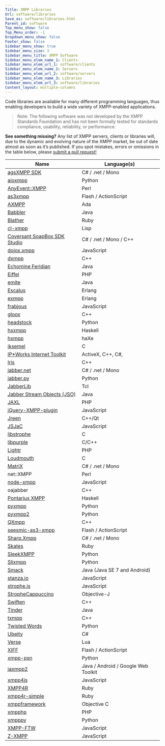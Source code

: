```yaml
---
Title: XMPP Libraries
Url: software/libraries
Save_as: software/libraries.html
Parent_id: software
Top_menu_show: false
Top_Menu_order: -1
Dropdown_menu_show: false
Footer_show: false
Sidebar_menu_show: true
Sidebar_menu_size: 3
Sidebar_menu_title: XMPP Software
Sidebar_menu_elem_name_1: Clients
Sidebar_menu_elem_url_1: software/clients
Sidebar_menu_elem_name_2: Servers
Sidebar_menu_elem_url_2: software/servers
Sidebar_menu_elem_name_3: Libraries
Sidebar_menu_elem_url_3: software/libraries
Content_layout: multiple-columns
---
```


Code libraries are available for many different programming languages, thus enabling developers to build a wide variety of XMPP-enabled applications.

> Note: The following software was not developed by the XMPP Standards Foundation and has not been formally tested for standards compliance, usability, reliability, or performance.

__See something missing?__ Any list of XMPP servers, clients or libraries will, due to the dynamic and evolving nature of the XMPP market, be out of date almost as soon as it’s published. If you spot mistakes, errors or omissions in the table below, please [submit a pull request!](https://github.com/xsf/xmpp.org)

| Name                                                                      | Language(s)                         |
|---------------------------------------------------------------------------|-------------------------------------|
| [agsXMPP SDK](http://ag-software.net)                                     | C# / .net / Mono                    |
| [aioxmpp](https://github.com/horazont/aioxmpp)                            | Python                              |
| [AnyEvent::XMPP](http://ta-sa.org)                                        | Perl                                |
| [as3xmpp](https://github.com/lyokato/as3xmppclient)                       | Flash / ActionScript                |
| [AXMPP](http://orge.ada-ru.org)                                           | Ada                                 |
| [Babbler](http://babbler-xmpp.blogspot.de)                                | Java                                |
| [Blather](http://adhearsion.com)                                          | Ruby                                |
| [cl-xmpp](http://common-lisp.net)                                         | Lisp                                |
| [Coversant SoapBox SDK Studio](http://coversant.com)                      | C# / .net / Mono / C++              |
| [dojox.xmpp](https://github.com/dojo/dojox)                               | JavaScript                          |
| [dxmpp](https://github.com/stefandxm/dxmpp)                               | C++                                 |
| [Echomine Feridian](https://github.com/jdevelop/feridian)                 | Java                                |
| [Eiffel](https://www.eiffel.org/resources/libraries/eiffel-xmpp)          | PHP                                 |
| [emite](https://github.com/EmiteGWT/emite)                                | Java                                |
| [Escalus](https://github.com/esl/escalus)                                 | Erlang                              |
| [exmpp](http://exmpp.org)                                                 | Erlang                              |
| [frabjous](https://github.com/theozaurus/frabjous)                        | JavaScript                          |
| [gloox](http://camaya.net)                                                | C++                                 |
| [headstock](https://github.com/Lawouach/headstock)                        | Python                              |
| [hsxmpp](http://חנוך.se)                                                  | Haskell                             |
| [hxmpp](http://hxmpp.disktree.net)                                        | haXe                                |
| [iksemel](http://code.google.com/p/iksemel)                               | C                                   |
| [IP*Works Internet Toolkit](https://www.nsoftware.com/ipworks/)           | ActiveX, C++, C#,                   |
| [Iris](https://github.com/psi-im/iris)                                    | C++                                 |
| [jabber.net](https://code.google.com/archive/p/jabber-net/)               | C# / .net / Mono                    |
| [jabber.py](http://jabberpy.sourceforge.net/)                             | Python                              |
| [JabberLib](http://coccinella.im)                                         | Tcl                                 |
| [Jabber Stream Objects (JSO)](https://java.net/projects/jso)              | Java                                |
| [JAXL](https://github.com/jaxl/JAXL)                                      | PHP                                 |
| [jQuery-XMPP-plugin](https://github.com/maxpowel/jQuery-XMPP-plugin)      | JavaScript                          |
| [Jreen](http://qutim.org)                                                 | C++/Qt                              |
| [JSJaC](https://github.com/sstrigler/JSJaC)                               | JavaScript                          |
| [libstrophe](http://strophe.im)                                           | C                                   |
| [libpurple](https://developer.pidgin.im/wiki/WhatIsLibpurple)             | C/C++                               |
| [Lightr](https://github.com/myYearbook/lightr)                            | PHP                                 |
| [Loudmouth](https://github.com/mcabber/loudmouth)                         | C                                   |
| [MatriX](http://ag-software.net)                                          | C# / .net / Mono                    |
| net::XMPP                                                                 | Perl                                |
| [node-xmpp](http://node-xmpp.org)                                         | JavaScript                          |
| oajabber                                                                  | C++                                 |
| [Pontarius XMPP](https://github.com/pontarius/pontarius-xmpp/)            | Haskell                             |
| [pyxmpp](http://pyxmpp.jajcus.net/pyxmpp.html)                            | Python                              |
| [pyxmpp2](https://github.com/Jajcus/pyxmpp2)                              | Python                              |
| [QXmpp](www.qxmpp.org)                                                    | C++                                 |
| [seesmic-as3-xmpp](https://code.google.com/archive/p/seesmic-as3-xmpp)    | Flash / ActionScript                |
| [Sharp.Xmpp](https://github.com/pgstath/Sharp.Xmpp)                       | C# / .net / Mono                    |
| [Skates](https://github.com/julien51/skates)                              | Ruby                                |
| [SleekXMPP](https://github.com/fritzy/SleekXMPP)                          | Python                              |
| [Slixmpp](https://dev.louiz.org/projects/slixmpp)                         | Python                              |
| [Smack](http://www.igniterealtime.org/projects/smack)                     | Java (Java SE 7 and Android)        |
| [stanza.io](https://github.com/otalk/stanza.io)                           | JavaScript                          |
| [strophe.js](http://strophe.im/strophejs)                                 | JavaScript                          |
| [StropheCappuccino](https://github.com/ArchipelProject/StropheCappuccino) | Objective-J                         |
| [Swiften](http://swift.im)                                                | C++                                 |
| [Tinder](http://www.igniterealtime.org/projects/tinder)                   | Java                                |
| [txmpp](https://github.com/rpavlik/txmpp)                                 | C++                                 |
| [Twisted Words](http://twistedmatrix.com)                                 | Python                              |
| [Ubeity](https://github.com/ubiety/xmpp)                                  | C#                                  |
| [Verse](http://www.matthewwild.co.uk/projects/verse/home)                 | Lua                                 |
| [XIFF](http://igniterealtime.org)                                         | Flash / ActionScript                |
| [xmpp-psn](http://code.google.com)                                        | Python                              |
| [jaxmpp2](https://projects.tigase.org/projects/jaxmpp2)                   | Java / Android / Google Web Toolkit |
| [xmpp4js](http://xmpp4js.sourceforge.net/)                                | JavaScript                          |
| [XMPP4R](https://xmpp4r.github.io/)                                       | Ruby                                |
| [xmpp4r-simple](http://code.google.com)                                   | Ruby                                |
| [xmppframework](http://github.com)                                        | Objective C                         |
| [xmpphp](http://code.google.com)                                          | PHP                                 |
| [xmpppy](http://xmpppy.sourceforge.net)                                   | Python                              |
| [XMPP-FTW](https://github.com/xmpp-ftw)                                   | JavaScript                          |
| [Z-XMPP](http://ivan.vucica.net)                                          | JavaScript                          |

